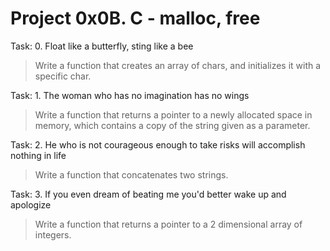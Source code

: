 # Project 0x0B. C - malloc, free

Task: 0. Float like a butterfly, sting like a bee
> Write a function that creates an array of chars, and initializes it with a specific char.

Task: 1. The woman who has no imagination has no wings
> Write a function that returns a pointer to a newly allocated space in memory, which contains a copy of the string given as a parameter.

Task: 2. He who is not courageous enough to take risks will accomplish nothing in life
> Write a function that concatenates two strings.

Task: 3. If you even dream of beating me you'd better wake up and apologize
> Write a function that returns a pointer to a 2 dimensional array of integers.
